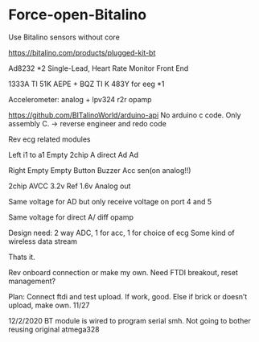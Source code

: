 # Force-open-Bitalino
Use Bitalino sensors without core

https://bitalino.com/products/plugged-kit-bt

Ad8232 *2 Single-Lead, Heart Rate Monitor Front End

1333A TI 51K AEPE   +    BQZ TI K 483Y  for eeg *1

Accelerometer: analog + lpv324 r2r opamp



https://github.com/BITalinoWorld/arduino-api
No arduino c code. Only assembly C. 
→ reverse engineer and redo code

Rev ecg related modules


Left i1 to a1
Empty
2chip
A direct
Ad
Ad

Right
Empty
Empty
Button
Buzzer
Acc sen(on analog!!)


2chip 
AVCC 3.2v
Ref 1.6v
Analog out


Same voltage for AD but only receive voltage on port 4 and 5

Same voltage for direct A/ diff opamp

Design need: 
2 way ADC, 1 for acc, 1 for choice of ecg
Some kind of wireless data stream

Thats it.


Rev onboard connection or make my own. 
Need FTDI breakout, reset management? 

Plan:
Connect ftdi and test upload. If work, good. Else if brick or doesn’t upload, make own. 
11/27



12/2/2020
BT module is wired to program serial smh. Not going to bother reusing original atmega328

